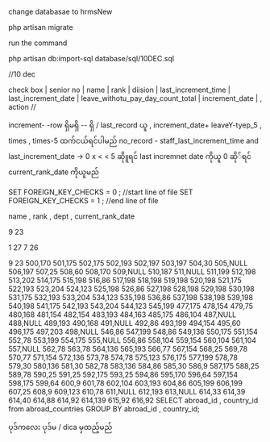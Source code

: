 <!-- join date < search date
current rank date < serach date s


ပညာအရည်အချင်း အမျိုးအစား
တွင် diploma


ပညာအရည်အချင်း -EGTI(MP)

ခင်ပွန်း/ဇနီး  -- just select -->



change databasae to hrmsNew

php artisan migrate


run the command

php artisan db:import-sql database/sql/10DEC.sql

//10 dec


check box  | senior no | name | rank | diision  | last_increment_time | last_increment_date | leave_withotu_pay_day_count_total | increment_date | , action  //





increment- -row ရှိမရှိ -- ရှိ / last_record ယူ , increment_date+ leaveY-tyep_5 , times , times-5 ထက်ငယ်ရင်ပါမည်
no_record  - staff_last_increment_time and last_increment_date ->   0 x <  < 5  ဆိုူရင် last incremnet date ကိုယူ
0 ဆို်ရင် current_rank_date ကိုယူမည်

SET FOREIGN_KEY_CHECKS =  0 ; //start line of file 
   SET FOREIGN_KEY_CHECKS =  1 ; //end line of file 
   

   name , rank  , dept , current_rank_date



9 23

1 27
7  26

9  23
500,170
501,175
502,175
502,193
502,197
503,197
504,30
505,NULL
506,197
507,25
508,60
508,170
509,NULL
510,187
511,NULL
511,199
512,198
513,202
514,175
515,198
516,86
517,198
518,198
519,198
520,198
521,175
522,193
523,204
524,123
525,198
526,86
527,198
528,198
529,198
530,198
531,175
532,193
533,204
534,123
535,198
536,86
537,198
538,198
539,198
540,198
541,175
542,193
543,204
544,123
545,199
477,175
478,154
479,75
480,168
481,154
482,154
483,193
484,163
485,175
486,104
487,NULL
488,NULL
489,193
490,168
491,NULL
492,86
493,199
494,154
495,60
496,175
497,203
498,NULL
546,86
547,199
548,86
549,136
550,175
551,154
552,78
553,199
554,175
555,NULL
556,86
558,104
559,154
560,104
561,104
557,NULL
562,78
563,78
564,136
565,193
566,77
567,154
568,25
569,78
570,77
571,154
572,136
573,78
574,78
575,123
576,175
577,199
578,78
579,30
580,136
581,30
582,78
583,136
584,86
585,30
586,9
587,175
588,25
589,78
590,25
591,25
592,175
593,25
594,86
595,170
596,64
597,154
598,175
599,64
600,9
601,78
602,104
603,193
604,86
605,199
606,199
607,25
608,9
609,123
610,78
611,NULL
612,193
613,NULL
614,33
614,39
614,40
614,88
614,92
614,139
615,92
616,92
SELECT abroad_id , country_id from abroad_countries GROUP BY abroad_id , country_id;


ပုဒ်ကလေး ပုဒ်မ / dica   မှထည့်မည် 